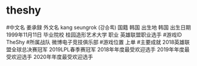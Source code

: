 # theshy
#中文名
姜承録
外文名
kang seungrok (강승록)
国籍
韩国
出生地
韩国
出生日期
1999年11月11日
毕业院校
桂园造形艺术大学
职业
英雄联盟职业选手
#游戏ID TheShy
#所属战队 微博电子竞技俱乐部
#游戏位置 上单
#主要成就
2018英雄联盟全球总决赛冠军
2019LPL春季赛冠军
2018年年度最受欢迎选手
2019年年度最受欢迎选手
2020年年度最受欢迎选手
